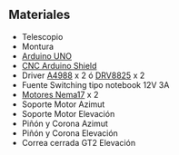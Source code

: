 ## Materiales

- Telescopio
- Montura
- [Arduino UNO](https://docs.arduino.cc/hardware/uno-rev3)
- [CNC Arduino Shield](https://blog.protoneer.co.nz/arduino-cnc-shield/)
- Driver [A4988](https://www.pololu.com/product/1182) x 2 ó [DRV8825](https://www.pololu.com/product/2133) x 2
- Fuente Switching tipo notebook 12V 3A
- [Motores Nema17](https://reprap.org/wiki/NEMA_17_Stepper_motor) x 2
- Soporte Motor Azimut
- Soporte Motor Elevación
- Piñón y Corona Azimut
- Piñón y Corona Elevación
- Correa cerrada GT2 Elevación
